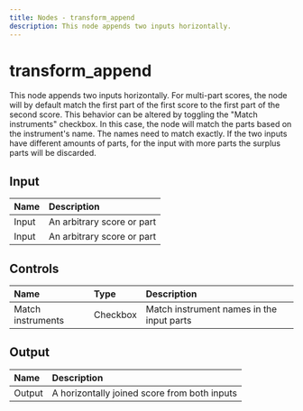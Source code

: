 ```yaml
---
title: Nodes - transform_append
description: This node appends two inputs horizontally.
---
```



# transform_append

This node appends two inputs horizontally. For multi-part scores, the node will by default match the first part of the first score to the first part of the second score. This behavior can be altered by toggling the "Match instruments" checkbox. In this case, the node will match the parts based on the instrument's name. The names need to match exactly. If the two inputs have different amounts of parts, for the input with more parts the surplus parts will be discarded.

## Input

| Name  | Description                |
| :---- | :------------------------- |
| Input | An arbitrary score or part |
| Input | An arbitrary score or part |

## Controls

| Name              | Type     | Description                               |
| :---------------- | :------- | :---------------------------------------- |
| Match instruments | Checkbox | Match instrument names in the input parts |

## Output

| Name   | Description                                  |
| :----- | :------------------------------------------- |
| Output | A horizontally joined score from both inputs |

